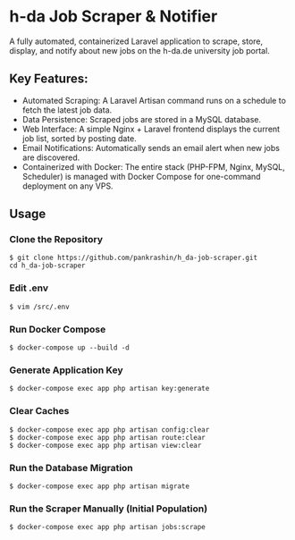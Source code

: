 # h-da Job Scraper & Notifier

A fully automated, containerized Laravel application to scrape, store, display, and notify about new jobs on the h-da.de university job portal.

## Key Features:

- Automated Scraping: A Laravel Artisan command runs on a schedule to fetch the latest job data.
- Data Persistence: Scraped jobs are stored in a MySQL database.
- Web Interface: A simple Nginx + Laravel frontend displays the current job list, sorted by posting date.
- Email Notifications: Automatically sends an email alert when new jobs are discovered.
- Containerized with Docker: The entire stack (PHP-FPM, Nginx, MySQL, Scheduler) is managed with Docker Compose for one-command deployment on any VPS.

## Usage

### Clone the Repository

```
$ git clone https://github.com/pankrashin/h_da-job-scraper.git
cd h_da-job-scraper
```

### Edit .env

```
$ vim /src/.env
```

### Run Docker Compose

```
$ docker-compose up --build -d
```

### Generate Application Key

```
$ docker-compose exec app php artisan key:generate
```

### Clear Caches

```
$ docker-compose exec app php artisan config:clear
$ docker-compose exec app php artisan route:clear
$ docker-compose exec app php artisan view:clear
```

### Run the Database Migration

```
$ docker-compose exec app php artisan migrate
```

### Run the Scraper Manually (Initial Population)

```
$ docker-compose exec app php artisan jobs:scrape
```
